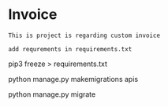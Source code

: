 # Invoice

``` This is project is regarding custom invoice ```

``` add requrements in requirements.txt ```

pip3 freeze > requirements.txt


python manage.py makemigrations apis


python manage.py migrate

